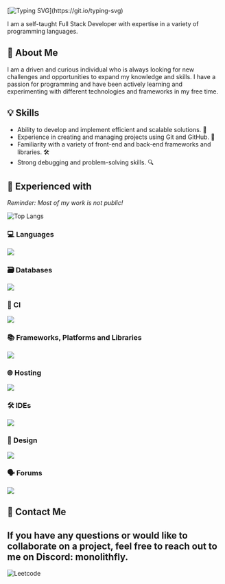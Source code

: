[![Typing SVG](https://readme-typing-svg.demolab.com?font=Fira+Code&weight=500&pause=1000&color=F7E50C&background=FFFFFF00&width=435&lines=Howdy%2C+welcome+to+my+GitHub+Page!)](https://git.io/typing-svg)

I am a self-taught Full Stack Developer with expertise in a variety of programming languages.

## 🧐 About Me

I am a driven and curious individual who is always looking for new challenges and opportunities to expand my knowledge and skills. I have a passion for programming and have been actively learning and experimenting with different technologies and frameworks in my free time.

## 💡 Skills

- Ability to develop and implement efficient and scalable solutions. 🚀
- Experience in creating and managing projects using Git and GitHub. 🚦
- Familiarity with a variety of front-end and back-end frameworks and libraries. 🛠️
- Strong debugging and problem-solving skills. 🔍

## 🔧 Experienced with
*Reminder: Most of my work is not public!*

![Top Langs](https://github-readme-stats.vercel.app/api/top-langs/?username=monolithfly&layout=compact&theme=dark)

### 💻 Languages
![](https://skillicons.dev/icons?i=ts,lua,js,cs,rust,css,html)

### 🗃️ Databases
![](https://skillicons.dev/icons?i=planetscale,mongodb,mysql,redis,postgres)

### 🔄 CI
![](https://skillicons.dev/icons?i=githubactions)

### 📚 Frameworks, Platforms and Libraries
![](https://skillicons.dev/icons?i=dotnet,bootstrap,express,jquery,nestjs,nodejs,nuxtjs,react,redux,sass,svelte,tailwind,vite,vue)

### 🌐 Hosting
![](https://skillicons.dev/icons?i=aws,cloudflare,vercel)

### 🛠️ IDEs
![](https://skillicons.dev/icons?i=vscode,neovim,visualstudio)

### 🎨 Design
![](https://skillicons.dev/icons?i=figma)

### 🗣️ Forums
![](https://skillicons.dev/icons?i=stackoverflow)

## 💬 Contact Me

If you have any questions or would like to collaborate on a project, feel free to reach out to me on Discord: **monolithfly**.
---
![Leetcode](https://leetcode.card.workers.dev/prvtfly?theme=dark&font=baloo&extension=null)
